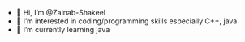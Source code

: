 - 👋 Hi, I’m @Zainab-Shakeel
- 👀 I’m interested in coding/programming skills especially C++, java
- 🌱 I’m currently learning java

<!---
Zainab-Shakeel is a ✨ special ✨ repository because its `README.md` (this file) appears on your GitHub profile.
You can click the Preview link to take a look at your changes.
--->
